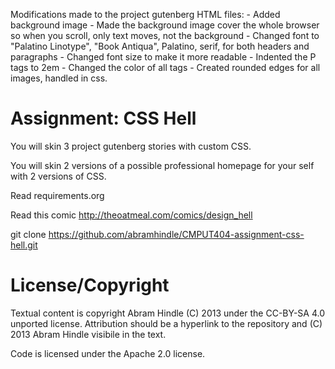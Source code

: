 
Modifications made to the project gutenberg HTML files:
    -	Added background image 
    -	Made the background image cover the whole browser so when you scroll, only text moves, not the background
    -	Changed font to "Palatino Linotype", "Book Antiqua", Palatino, serif, for both headers and paragraphs
    -	Changed font size to make it more readable 
    -	Indented the P tags to 2em
    -	Changed the color of all <a> tags 
    -	Created rounded edges for all images, handled in css.


Assignment: CSS Hell
====================

You will skin 3 project gutenberg stories with custom CSS.

You will skin 2 versions of a possible professional homepage for your
self with 2 versions of CSS.

Read requirements.org

Read this comic http://theoatmeal.com/comics/design_hell

git clone https://github.com/abramhindle/CMPUT404-assignment-css-hell.git

License/Copyright
=================

Textual content is copyright Abram Hindle (C) 2013 under the CC-BY-SA
4.0 unported license. Attribution should be a hyperlink to the
repository and (C) 2013 Abram Hindle visibile in the text.

Code is licensed under the Apache 2.0 license.




